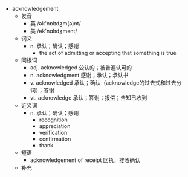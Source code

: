 - acknowledgement
  - 发音
    - 英 /ək'nɒlɪdʒm(ə)nt/
    - 美 /ək'nɑlɪdʒmənt/
  - 词义
    - n. 承认；确认；感谢
      - the act of admitting or accepting that something is true
  - 同根词
    - adj. acknowledged 公认的；被普遍认可的
    - n. acknowledgment 感谢；承认；承认书
    - v. acknowledged 承认；确认（acknowledge的过去式和过去分词）；答谢
    - vt. acknowledge 承认；答谢；报偿；告知已收到
  - 近义词
    - n. 承认；确认；感谢
      - recognition
      - appreciation
      - verification
      - confirmation
      - thank
  - 短语
    - acknowledgement of receipt 回执，接收确认
  - 补充